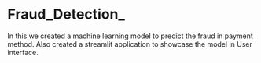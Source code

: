 # Fraud_Detection_
In this we created a machine learning model to predict the fraud in payment method.
Also created a streamlit application to showcase the model in User interface.

